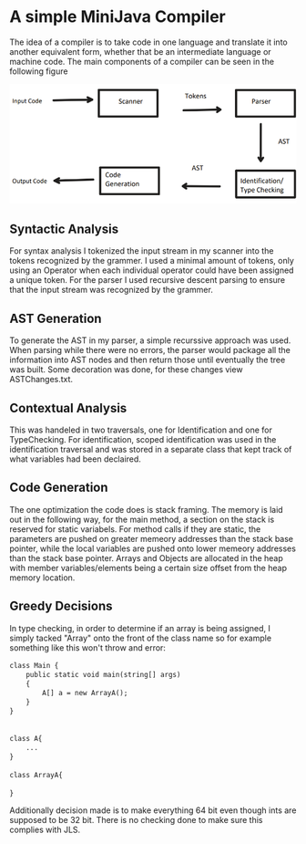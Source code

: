 # A simple MiniJava Compiler

The idea of a compiler is to take code in one language and translate it into another equivalent form, whether that be an intermediate language or machine code. The main components of a compiler can be seen in the following figure

![A diagram of a simple compiler](Images\CompilerDiagram.png)

## Syntactic Analysis

For syntax analysis I tokenized the input stream in my scanner into the tokens recognized by the grammer. I used a minimal amount of tokens, only using an Operator when each individual operator could have been assigned a unique token. For the parser I used recursive descent parsing to ensure that the input stream was recognized by the grammer.

## AST Generation

To generate the AST in my parser, a simple recurssive approach was used. When parsing while there were no errors, the parser would package all the information into AST nodes and then return those until eventually the tree was built. Some decoration was done, for these changes view ASTChanges.txt.

## Contextual Analysis

This was handeled in two traversals, one for Identification and one for TypeChecking. For identification, scoped identification was used in the identification traversal and was stored in a separate class that kept track of what variables had been declaired.

## Code Generation

The one optimization the code does is stack framing. The memory is laid out in the following way, for the main method, a section on the stack is reserved for static variabels. For method calls if they are static, the parameters are pushed on greater memeory addresses than the stack base pointer, while the local variables are pushed onto lower memeory addresses than the stack base pointer. Arrays and Objects are allocated in the heap with member variables/elements being a certain size offset from the heap memory location.

## Greedy Decisions

In type checking, in order to determine if an array is being assigned, I simply tacked "Array" onto the front of the class name so for example something like this won't throw and error:

```
class Main {
    public static void main(string[] args)
    {
        A[] a = new ArrayA();
    }
}


class A{
    ...
}

class ArrayA{

}

```

Additionally decision made is to make everything 64 bit even though ints are supposed to be 32 bit. There is no checking done to make sure this complies with JLS.